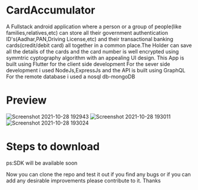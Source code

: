 # CardAccumulator
A Fullstack android application where a person or a group of people(like families,relatives,etc) can store all their government authentication ID's(Aadhar,PAN,Driving License,etc) and their transactional banking cards(credit/debit card) all together in a common place.The Holder can save all the details of the cards and the card number is well encrypted using symmtric cyptography algorithm with an appealing UI design.
This App is built using Flutter for the client side development
For the sever side development i used NodeJs,ExpressJs and the API is built using GraphQL
For the remote database i used a nosql db-mongoDB
# Preview
![Screenshot 2021-10-28 192943](https://user-images.githubusercontent.com/64373963/139272665-63e77f95-ac9c-470e-b5a4-3c0edbe6d8d6.png) ![Screenshot 2021-10-28 193011](https://user-images.githubusercontent.com/64373963/139272773-8eff5e52-c5dd-4c91-8fdb-a733cbaae0b3.png)
![Screenshot 2021-10-28 193024](https://user-images.githubusercontent.com/64373963/139272781-2aff3ff5-b72e-4ae8-ad5b-ef69a71af4ee.png)
# Steps to download
ps:SDK will be available soon

Now you can clone the repo and test it out if you find any bugs or if you can add any desirable improvements please contribute to it.
Thanks

